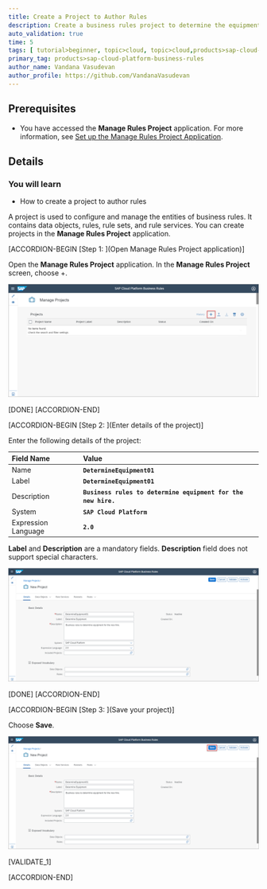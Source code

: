 ```yaml
---
title: Create a Project to Author Rules
description: Create a business rules project to determine the equipment for a new employee based on employee details.
auto_validation: true
time: 5
tags: [ tutorial>beginner, topic>cloud, topic>cloud,products>sap-cloud-platform,products>sap-cloud-platform-for-the-cloud-foundry-environment]
primary_tag: products>sap-cloud-platform-business-rules
author_name: Vandana Vasudevan
author_profile: https://github.com/VandanaVasudevan
---
```

## Prerequisites
 - You have accessed the **Manage Rules Project** application. For more information, see [Set up the Manage Rules Project Application](cp-cf-businessrules03-setup-mrp).

## Details
### You will learn
  - How to create a project to author rules

A project is used to configure and manage the entities of business rules. It contains data objects, rules, rule sets, and rule services. You can create projects in the **Manage Rules Project** application.

[ACCORDION-BEGIN [Step 1: ](Open Manage Rules Project application)]

 Open the **Manage Rules Project** application. In the **Manage Rules Project** screen, choose +.

![Manage Rule Project Application](create_project0.png)

[DONE]
[ACCORDION-END]

[ACCORDION-BEGIN [Step 2: ](Enter details of the project)]

Enter the following details of the project:

|  Field Name     | Value
|  :------------- | :-------------
|  Name           | **`DetermineEquipment01`**
|  Label           | **`DetermineEquipment01`**
|  Description    | **`Business rules to determine equipment for the new hire.`**
|  System            | **`SAP Cloud Platform`**
|  Expression Language    | **`2.0`**

**Label** and **Description** are a mandatory fields. **Description** field does not support special characters.

![Project Details](create_project1.png)

[DONE]
[ACCORDION-END]

[ACCORDION-BEGIN [Step 3: ](Save your project)]

Choose **Save**.

![Save the project](create_project2.png)

[VALIDATE_1]

[ACCORDION-END]
